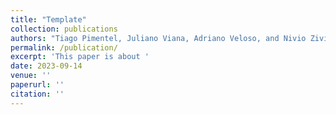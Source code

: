 ```yaml
---
title: "Template"
collection: publications
authors: "Tiago Pimentel, Juliano Viana, Adriano Veloso, and Nivio Ziviani"
permalink: /publication/
excerpt: 'This paper is about '
date: 2023-09-14
venue: ''
paperurl: ''
citation: ''
---
```




```

```